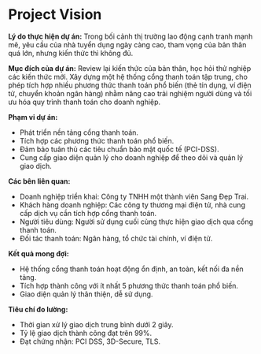 # Project Vision

**Lý do thực hiện dự án:** Trong bối cảnh thị trường lao động cạnh tranh mạnh mẽ, yêu cầu của nhà tuyển dụng ngày càng cao, tham vọng của bản thân quá lớn, nhưng kiến thức thì không đủ.​

**Mục đích của dự án:** Review lại kiến thức của bản thân, học hỏi thử nghiệp các kiến thức mới. Xây dựng một hệ thống cổng thanh toán tập trung, cho phép tích hợp nhiều phương thức thanh toán phổ biến (thẻ tín dụng, ví điện tử, chuyển khoản ngân hàng) nhằm nâng cao trải nghiệm người dùng và tối ưu hóa quy trình thanh toán cho doanh nghiệp.​

**Phạm vi dự án:**
- Phát triển nền tảng cổng thanh toán.​
- Tích hợp các phương thức thanh toán phổ biến.​
- Đảm bảo tuân thủ các tiêu chuẩn bảo mật quốc tế (PCI-DSS).​
- Cung cấp giao diện quản lý cho doanh nghiệp để theo dõi và quản lý giao dịch.​

**Các bên liên quan:**
- Doanh nghiệp triển khai: Công ty TNHH một thành viên Sang Đẹp Trai.
- Khách hàng doanh nghiệp: Các công ty thương mại điện tử, nhà cung cấp dịch vụ cần tích hợp cổng thanh toán.​
- Người tiêu dùng: Người sử dụng cuối cùng thực hiện giao dịch qua cổng thanh toán.​
- Đối tác thanh toán: Ngân hàng, tổ chức tài chính, ví điện tử.​

**Kết quả mong đợi:**
- Hệ thống cổng thanh toán hoạt động ổn định, an toàn, kết nối đa nền tảng.​
- Tích hợp thành công với ít nhất 5 phương thức thanh toán phổ biến.​
- Giao diện quản lý thân thiện, dễ sử dụng.​
        
**Tiêu chí đo lường:**
- Thời gian xử lý giao dịch trung bình dưới 2 giây.​
- Tỷ lệ giao dịch thành công đạt trên 99%.​
- Đạt chứng nhận: PCI DSS, 3D-Secure, TLS.